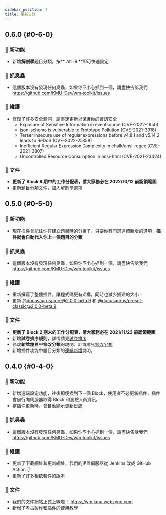 ```yaml
---
sidebar_position: 4
title: 更新日誌
---
```


## 0.6.0 {#0-6-0}

### 🚀 新功能

- 新增**解剖學**題目分類，按** Alt+9 **即可快速設定

### 🐛 抓臭蟲

- 這個版本沒有發現任何臭蟲，如果你不小心抓到一個，請盡快告訴我們  
https://github.com/KMU-Dev/wm-toolkit/issues

### 🧰 維護

- 修復了許多安全漏洞，請盡速更新以保護你的資訊安全
    - Exposure of Sensitive Information in eventsource (CVE-2022-1650)
    - json-schema is vulnerable to Prototype Pollution (CVE-2021-3918)
    - Terser insecure use of regular expressions before v4.8.1 and v5.14.2 leads to ReDoS (CVE-2022-25858)
    - Inefficient Regular Expression Complexity in chalk/ansi-regex (CVE-2021-3807)
    - Uncontrolled Resource Consumption in ansi-html (CVE-2021-23424)

### 📝 文件

- **更新了 Block 9 期中的工作分配表，請大家務必在 2022/10/12 前認領範圍**
- 更新題目分類文件，加入解剖學選項

## 0.5.0 {#0-5-0}

### 🚀 新功能

- 現在插件會記住你在建立題目時的分類了，只要你有勾選連續新增的選項，**插件就會自動代入你上一個題目的分類**

### 🐛 抓臭蟲

- 這個版本沒有發現任何臭蟲，如果你不小心抓到一個，請盡快告訴我們  
https://github.com/KMU-Dev/wm-toolkit/issues

### 🧰 維護

- 重新撰寫了整個插件，讓程式碼更有架構，同時也減少插建的大小！
- 更新 [@docusaurus/core@2.0.0-beta.9](https://www.npmjs.com/package/@docusaurus/core) 和 [@docusaurus/preset-classic@2.0.0-beta.9](https://www.npmjs.com/package/@docusaurus/preset-classic)

### 📝 文件

- **更新了 Block 2 期末的工作分配表，請大家務必在 2021/11/23 前認領範圍**
- 新增**試卷排序規則**，詳情請見[試卷排序](./past-exam/create-test.md#試卷排序)
- 修改**新增題目**中**修改分類**的說明，詳情請見[修改分類](./past-exam/add-question.md#修改分類)
- 新增插件功能中題目分類的[連續新增](./extension/question-classification.md#連續新增)說明。


## 0.4.0 {#0-4-0}

### 🚀 新功能

- 新增遠端設定功能，往後即便換到下一個 Block，使用者不必更新插件，插件會自行向伺服器取得 Block 和測驗人員資訊。
- 當插件更新時，會自動顯示更新日誌

### 🐛 抓臭蟲

- 這個版本沒有發現任何臭蟲，如果你不小心抓到一個，請盡快告訴我們  
https://github.com/KMU-Dev/wm-toolkit/issues

### 🧰 維護

- 更新了下載網址和更新網址，我們的建置伺服器從 Jenkins 改成 GitHub Action 了
- 更新了許多相依套件的版本

### 📝 文件

- 我們的文件網站正式上線啦！ https://wm.kmu.webzyno.com
- 新增了考古製作和插件的使用教學
